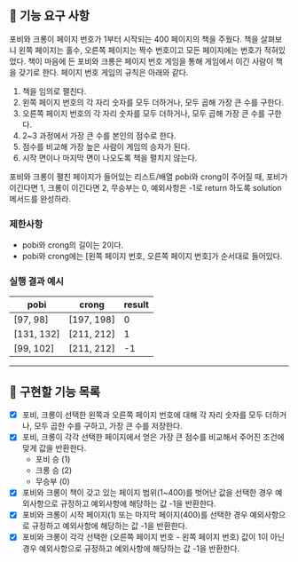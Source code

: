 ## 🚀 기능 요구 사항

포비와 크롱이 페이지 번호가 1부터 시작되는 400 페이지의 책을 주웠다. 책을 살펴보니 왼쪽 페이지는 홀수, 오른쪽 페이지는 짝수 번호이고 모든 페이지에는 번호가 적혀있었다. 책이 마음에 든 포비와 크롱은 페이지 번호 게임을 통해 게임에서 이긴 사람이 책을 갖기로 한다. 페이지 번호 게임의 규칙은 아래와 같다.

1. 책을 임의로 펼친다.
2. 왼쪽 페이지 번호의 각 자리 숫자를 모두 더하거나, 모두 곱해 가장 큰 수를 구한다.
3. 오른쪽 페이지 번호의 각 자리 숫자를 모두 더하거나, 모두 곱해 가장 큰 수를 구한다.
4. 2~3 과정에서 가장 큰 수를 본인의 점수로 한다.
5. 점수를 비교해 가장 높은 사람이 게임의 승자가 된다.
6. 시작 면이나 마지막 면이 나오도록 책을 펼치지 않는다.

포비와 크롱이 펼친 페이지가 들어있는 리스트/배열 pobi와 crong이 주어질 때, 포비가 이긴다면 1, 크롱이 이긴다면 2, 무승부는 0, 예외사항은 -1로 return 하도록 solution 메서드를 완성하라.

### 제한사항

- pobi와 crong의 길이는 2이다.
- pobi와 crong에는 [왼쪽 페이지 번호, 오른쪽 페이지 번호]가 순서대로 들어있다.

### 실행 결과 예시

| pobi | crong | result |
| --- | --- | --- |
| [97, 98] | [197, 198] | 0 |
| [131, 132] | [211, 212] | 1 |
| [99, 102] | [211, 212] | -1 |

---


## 🔖 구현할 기능 목록

- [X] 포비, 크롱이 선택한 왼쪽과 오른쪽 페이지 번호에 대해 각 자리 숫자를 모두 더하거나, 모두 곱한 수를 구하고, 가장 큰 수를 저장한다. 
- [X] 포비, 크롱이 각각 선택한 페이지에서 얻은 가장 큰 점수를 비교해서 주어진 조건에 맞게 값을 반환한다. 
    - 포비 승 (1)
    - 크롱 승 (2)
    - 무승부 (0)
- [X] 포비와 크롱이 책이 갖고 있는 페이지 범위(1~400)를 벗어난 값을 선택한 경우 예외사항으로 규정하고 예외사항에 해당하는 값 -1을 반환한다. 
- [X] 포비와 크롱이 시작 페이지(1) 또는 마지막 페이지(400)를 선택한 경우 예외사항으로 규정하고 예외사항에 해당하는 값 -1을 반환한다.
- [X] 포비와 크롱이 각각 선택한 (오른쪽 페이지 번호 - 왼쪽 페이지 번호) 값이 1이 아닌 경우 예외사항으로 규정하고 예외사항에 해당하는 값 -1을 반환한다.